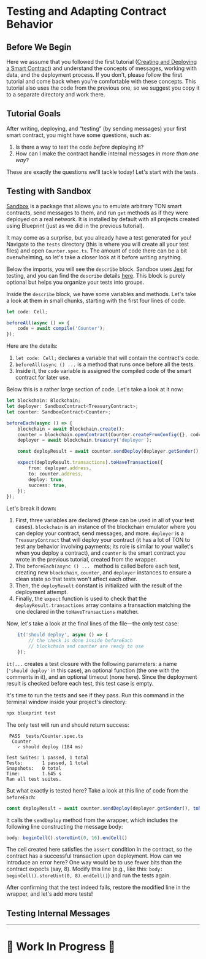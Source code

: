 # Testing and Adapting Contract Behavior

## Before We Begin

Here we assume that you followed the first tutorial ([Creating and Deploying a Smart Contract](1-create-and-deploy/README.md)) and understand the concepts of messages, working with data, and the deployment process. If you don't, please follow the first tutorial and come back when you're comfortable with these concepts. This tutorial also uses the code from the previous one, so we suggest you copy it to a separate directory and work there.

## Tutorial Goals

After writing, deploying, and “testing” (by sending messages) your first smart contract, you might have some questions, such as:
1.	Is there a way to test the code *before* deploying it?
2.	How can I make the contract handle internal messages *in more than one way*?

These are exactly the questions we'll tackle today! Let's start with the tests.

## Testing with Sandbox

[Sandbox](https://github.com/ton-org/sandbox) is a package that allows you to emulate arbitrary TON smart contracts, send messages to them, and run `get` methods as if they were deployed on a real network. It is installed by default with all projects created using Blueprint (just as we did in the previous tutorial).

It may come as a surprise, but you already have a test generated for you! Navigate to the `tests` directory (this is where you will create all your test files) and open `Counter.spec.ts`. The amount of code there can be a bit overwhelming, so let's take a closer look at it before writing anything.

Below the imports, you will see the `describe` block. Sandbox uses [Jest](https://jestjs.io) for testing, and you can find the `describe` details [here](https://jestjs.io/docs/api#describename-fn). This block is purely optional but helps you organize your tests into groups.

Inside the `describe` block, we have some variables and methods. Let's take a look at them in small chunks, starting with the first four lines of code:

```typescript
let code: Cell;

beforeAll(async () => {
    code = await compile('Counter');
});
```

Here are the details:
1. `let code: Cell;` declares a variable that will contain the contract's code.
2. `beforeAll(async () ...` is a method that runs once before all the tests.
3. Inside it, the `code` variable is assigned the compiled code of the smart contract for later use.

Below this is a rather large section of code. Let's take a look at it now:

```typescript
let blockchain: Blockchain;
let deployer: SandboxContract<TreasuryContract>;
let counter: SandboxContract<Counter>;

beforeEach(async () => {
    blockchain = await Blockchain.create();
    counter = blockchain.openContract(Counter.createFromConfig({}, code));
    deployer = await blockchain.treasury('deployer');

    const deployResult = await counter.sendDeploy(deployer.getSender(), toNano('0.05'));

    expect(deployResult.transactions).toHaveTransaction({
        from: deployer.address,
        to: counter.address,
        deploy: true,
        success: true,
    });
});
```

Let's break it down:
1. First, three variables are declared (these can be used in all of your test cases). `blockchain` is an instance of the blockchain emulator where you can deploy your contract, send messages, and more. `deployer` is a `TreasuryContract` that will deploy your contract (it has a lot of TON to test any behavior involving payments; its role is similar to your wallet's when you deploy a contract), and `counter` is the smart contract you wrote in the previous tutorial, created from the wrapper.
2. The `beforeEach(async () ... ` method is called before each test, creating new `blockchain`, `counter`, and `deployer` instances to ensure a clean state so that tests won't affect each other.
3. Then, the `deployResult` constant is initialized with the result of the deployment attempt.
4. Finally, the `expect` function is used to check that the `deployResult.transactions` array contains a transaction matching the one declared in the `toHaveTransactions` matcher.

Now, let's take a look at the final lines of the file—the only test case:

```typescript
    it('should deploy', async () => {
        // the check is done inside beforeEach
        // blockchain and counter are ready to use
    });
```

`it(...` creates a test closure with the following parameters: a name (`'should deploy'` in this case), an optional function (the one with the comments in it), and an optional timeout (none here). Since the deployment result is checked before each test, this test case is empty.

It's time to run the tests and see if they pass. Run this command in the terminal window inside your project's directory:

```bash
npx blueprint test
```

The only test will run and should return success:

```
 PASS  tests/Counter.spec.ts
  Counter
    ✓ should deploy (184 ms)

Test Suites: 1 passed, 1 total
Tests:       1 passed, 1 total
Snapshots:   0 total
Time:        1.645 s
Ran all test suites.
```

But what exactly is tested here? Take a look at this line of code from the `beforeEach`:

```typescript
const deployResult = await counter.sendDeploy(deployer.getSender(), toNano('0.05'));
```

It calls the `sendDeploy` method from the wrapper, which includes the following line constructing the message body:

```typescript
body: beginCell().storeUint(0, 16).endCell()
```

The cell created here satisfies the `assert` condition in the contract, so the contract has a successful transaction upon deployment. How can we introduce an error here? One way would be to use fewer bits than the contract expects (say, 8). Modify this line (e.g., like this: `body: beginCell().storeUint(0, 8).endCell()`) and run the tests again.

After confirming that the test indeed fails, restore the modified line in the wrapper, and let's add more tests!

## Testing Internal Messages

---

# 🚧 Work In Progress 🚧